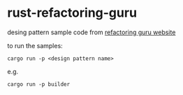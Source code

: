 # rust-refactoring-guru
desing pattern sample code from [refactoring guru website](https://refactoring.guru)

to run the samples:

``cargo run -p <design pattern name>``

e.g.

``cargo run -p builder``
